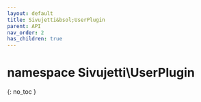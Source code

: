 ```yaml
---
layout: default
title: Sivujetti&bsol;UserPlugin
parent: API
nav_order: 2
has_children: true
---
```


# namespace Sivujetti\\UserPlugin
{: no_toc }
